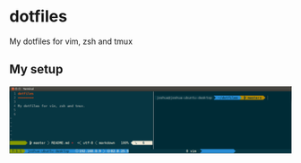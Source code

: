 dotfiles
========

My dotfiles for vim, zsh and tmux

My setup
--------
![My setup](https://github.com/jClark94/dotfiles/raw/master/img/current-setup.png)
